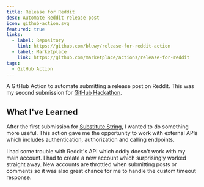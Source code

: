 ```yaml
---
title: Release for Reddit
desc: Automate Reddit release post
icon: github-action.svg
featured: true
links:
  - label: Repository
    link: https://github.com/bluwy/release-for-reddit-action
  - label: Marketplace
    link: https://github.com/marketplace/actions/release-for-reddit
tags:
  - GitHub Action
---
```


A GitHub Action to automate submitting a release post on Reddit. This was my second submission for [GitHub Hackathon](https://githubhackathon.com/).

<!-- endexcerpt -->

## What I've Learned

After the first submission for [Substitute String](https://github.com/marketplace/actions/substitute-string), I wanted to do something more useful. This action gave me the opportunity to work with external APIs which includes authentication, authorization and calling endpoints.

I had some trouble with Reddit's API which oddly doesn't work with my main account. I had to create a new account which surprisingly worked straight away. New accounts are throttled when submitting posts or comments so it was also great chance for me to handle the custom timeout response.
